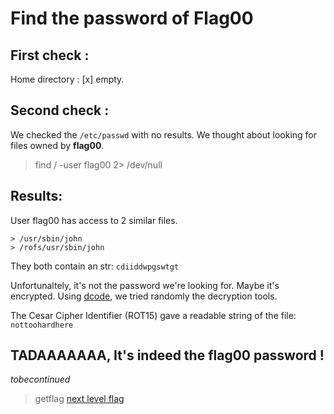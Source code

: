 # Find the password of Flag00

## First check :
Home directory : \[x\] empty.

## Second check :
We checked the `/etc/passwd` with no results.
We thought about looking for files owned by **flag00**.

> find / -user flag00 2> /dev/null

## Results:

User flag00 has access to 2 similar files.

```
> /usr/sbin/john
> /rofs/usr/sbin/john
```

They both contain an str: `cdiiddwpgswtgt`

Unfortunaltely, it's not the password we're looking for.
Maybe it's encrypted.
Using [dcode](https://www.dcode.fr), we tried randomly the decryption tools.

The Cesar Cipher Identifier (ROT15) gave a readable string of the file: `nottoohardhere`

## TADAAAAAAA, It's indeed the flag00 password !

_tobecontinued_

> getflag
> [next level flag](https://github.com/XD-OB/snowcrash/blob/master/level00/flag)
